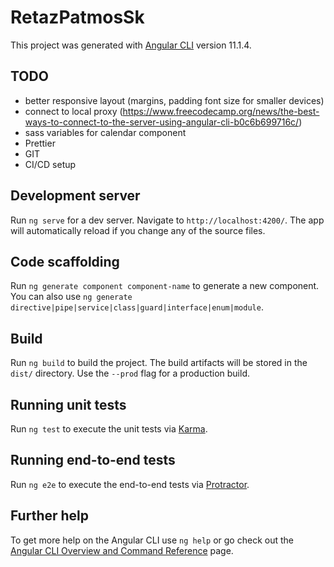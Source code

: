 # RetazPatmosSk

This project was generated with [Angular CLI](https://github.com/angular/angular-cli) version 11.1.4.

## TODO

- better responsive layout (margins, padding font size for smaller devices)
- connect to local proxy (https://www.freecodecamp.org/news/the-best-ways-to-connect-to-the-server-using-angular-cli-b0c6b699716c/)
- sass variables for calendar component
- Prettier
- GIT
- CI/CD setup

## Development server

Run `ng serve` for a dev server. Navigate to `http://localhost:4200/`. The app will automatically reload if you change any of the source files.

## Code scaffolding

Run `ng generate component component-name` to generate a new component. You can also use `ng generate directive|pipe|service|class|guard|interface|enum|module`.

## Build

Run `ng build` to build the project. The build artifacts will be stored in the `dist/` directory. Use the `--prod` flag for a production build.

## Running unit tests

Run `ng test` to execute the unit tests via [Karma](https://karma-runner.github.io).

## Running end-to-end tests

Run `ng e2e` to execute the end-to-end tests via [Protractor](http://www.protractortest.org/).

## Further help

To get more help on the Angular CLI use `ng help` or go check out the [Angular CLI Overview and Command Reference](https://angular.io/cli) page.
